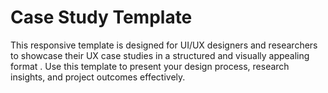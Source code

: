 # Case Study Template
This responsive template is designed for UI/UX designers and researchers to showcase their UX case studies in a structured and visually appealing format . Use this template to present your design process, research insights, and project outcomes effectively.